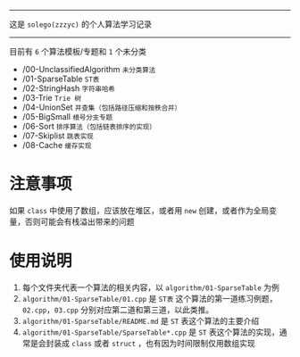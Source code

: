 ****
这是 `solego(zzzyc)` 的个人算法学习记录

***

目前有 `6` 个算法模板/专题和 `1` 个未分类
- /00-UnclassifiedAlgorithm   `未分类算法`
- /01-SparseTable             `ST表`
- /02-StringHash              `字符串哈希`
- /03-Trie                    `Trie 树`
- /04-UnionSet                `并查集（包括路径压缩和按秩合并）`
- /05-BigSmall                `根号分支专题`
- /06-Sort                    `排序算法（包括链表排序的实现）`
- /07-Skiplist                `跳表实现`
- /08-Cache                   `缓存实现`

# 注意事项

如果 `class` 中使用了数组，应该放在堆区，或者用 `new` 创建，或者作为全局变量，否则可能会有栈溢出带来的问题

# 使用说明
1. 每个文件夹代表一个算法的相关内容，以 `algorithm/01-SparseTable` 为例
2. `algorithm/01-SparseTable/01.cpp` 是 `ST表` 这个算法的第一道练习例题，`02.cpp`，`03.cpp` 分别对应第二道和第三道，以此类推。
3. `algorithm/01-SparseTable/README.md` 是 `ST` 表这个算法的主要介绍
4. `algorithm/01-SparseTable/SparseTable*.cpp` 是 `ST` 表这个算法的实现，通常是会封装成 `class` 或者 `struct` ，也有因为时间限制仅用数组实现
